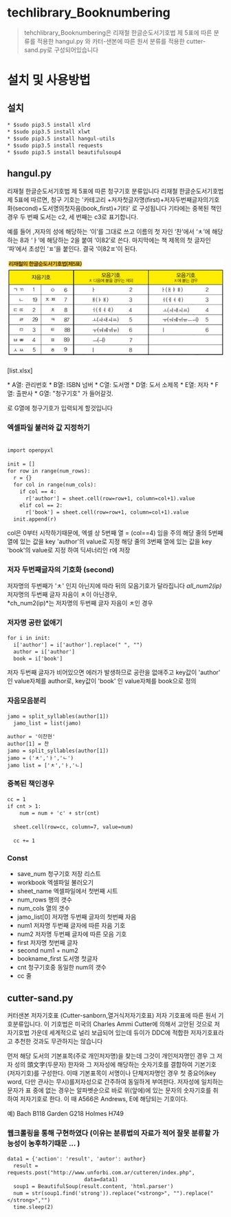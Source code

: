 # techlibrary_Booknumbering
> tehchlibrary_Booknumbering은 리재철 한글순도서기호법 제 5표에 따른 분류를 적용한 hangul.py 와
> 카터-샌본에 따른 원서 분류를 적용한 cutter-sand.py로 구성되어있습니다

# 설치 및 사용방법
## 설치

    * $sudo pip3.5 install xlrd
    * $sudo pip3.5 install xlwt
    * $sudo pip3.5 install hangul-utils
    * $sudo pip3.5 install requests
    * $sudo pip3.5 install beautifulsoup4


## hangul.py
 리재철 한글순도서기호법 제 5표에 따른 청구기호 분류입니다
 리재철 한글순도서기호법 제 5표에 따르면, 청구 기호는 '카테고리 +저자첫글자명(first)+저자두번째글자의기호화(second)+도서명의첫자음(book_first)+기타' 로 구성됩니다
 기타에는 중복된 책인경우 두 번째 도서는 c2, 세 번째는 c3로 표기합니다.

 예를 들어 ,저자의 성에 해당하는 ‘이’를 그대로 쓰고 이름의 첫 자인 ‘찬’에서 ‘ㅊ’에 해당하는 8과 ‘ㅏ’에 해당하는 2을 붙여 ‘이82’로 쓴다.
 마지막에는 책 제목의 첫 글자인 ‘파’에서 초성인 ‘ㅍ’을 붙인다. 결국 ‘이82ㅍ’이 된다.

<img src = "리재철5표.jpg">


[list.xlsx]
<p>
* A열: 관리번호
* B열: ISBN 넘버
* C열: 도서명
* D열: 도서 소제목
* E열: 저자
* F열: 출판사
* G열: "청구기호" 가 들어갈것.</p>
로 G열에 청구기호가 입력되게 할것입니다


### 엑셀파일 불러와 값 지정하기

```

import openpyxl

init = []
for row in range(num_rows):
  r = {}
  for col in range(num_cols):
    if col == 4:
      r['author'] = sheet.cell(row=row+1, column=col+1).value
    elif col == 2:
      r['book'] = sheet.cell(row=row+1, column=col+1).value
  init.append(r)

```
col은 0부터 시작하기때문에, 엑셀 상 5번째 열 = (col==4) 임을 주의
해당 줄의 5번째 열에 있는 값을 key 'author'의 value로 지정
해당 줄의 3번째 열에 있는 값을 key 'book'의 value로 지정 하여
딕셔너리인 r에 저장

### 저자 두번째글자의 기호화 (second)

저자명의 두번째가 'ㅊ' 인지 아닌지에 따라 뒤의 모음기호가 달라집니다
*all_num2(ip)* 저자명의 두번째 글자 자음이 ㅊ이 아닌경우,<br>
*ch_num2(ip)*는 저자명의 두번째 글자 자음이 ㅊ인 경우

### 저자명 공란 없애기
```
for i in init:
  i['author'] = i['author'].replace(" ", "")
  author = i['author']
  book = i['book']
```
저자 두번째 글자가 비어있으면 에러가 발생하므로 공란을 없애주고
key값이 'author' 인 value자체를 author로,
key값이 'book' 인 value자체를 book으로 정의

### 자음모음분리

```
jamo = split_syllables(author[1])
  jamo_list = list(jamo)
```

```
author = '이찬현'
author[1] = 찬
jamo = split_syllables(author[1])
jamo = ('ㅊ','ㅏ','ㄴ')
jamo list = ['ㅊ','ㅏ,'ㄴ]
```

### 중복된 책인경우
```
cc = 1
if cnt > 1:
    num = num + 'c' + str(cnt)

  sheet.cell(row=cc, column=7, value=num)

  cc += 1
```



### Const
* save_num 청구기호 저장 리스트
* workbook 엑셀파일 불러오기
* sheet_name 엑셀파일에서 첫번째 시트
* num_rows 행의 갯수
* num_cols 열의 갯수
* jamo_list[0] 저자명 두번째 글자의 첫번째 자음
* num1 저자명 두번째 글자에 따른 자음 기호
* num2 저자명 두번째 글자에 따른 모음 기호
* first  저자명 첫번째 글자
* second  num1 + num2
* bookname_first 도서명 첫글자
* cnt 청구기호중 동일한 num의 갯수
* cc 줄



## cutter-sand.py
커터샌본 저자기호표 (Cutter-sanborn,열거식저자기호표) 저자 기호표에 따른 원서 기호분류입니다.
이 기호법은 미국의 Charles Ammi Cutter에 의해서 고안된 것으로 저자기호법 가운데
세계적으로 널리 보급되어 있는데 듀이가 DDC에 적합한 저자기호표라고 추천한 것과도 무관하지는 않습니다

먼저 해당 도서의 기본표목(주로 개인저자명)을 찾는데 그것이 개인저자명인 경우
그 저자 성의 頭文字(두문자) 한자와 그 저자성에 해당하는 숫자기호를 결합하여 기본기호(저자기호)를 구성한다.
이때 기본표목이 서명이나 단체저자명인 경우 첫 중요어(key word, 다만 관사는 무시)를저자성으로 간주하여 동일하게 부여한다.
저자성에 일치하는 문자가 표 중에 없는 경우는 알파벳순으로
바로 위(앞에)에 있는 문자의 숫자기호를 취하여 저자기호로 한다. 이 때 A566은 Andrews, E에 해당되는 기호이다.

예)
Bach B118
Garden G218
Holmes H749

### 웹크롤링을 통해 구현하였다 (이유는 분류법의 자료가 적어 잘못 분류할 가능성이 농후하기때문 ... )
```
data1 = {'action': 'result', 'autor': author}
  result = requests.post("http://www.unforbi.com.ar/cutteren/index.php",
                         data=data1)
  soup1 = BeautifulSoup(result.content, 'html.parser')
  num = str(soup1.find('strong')).replace("<strong>", "").replace("</strong>","")
  time.sleep(2)
```









